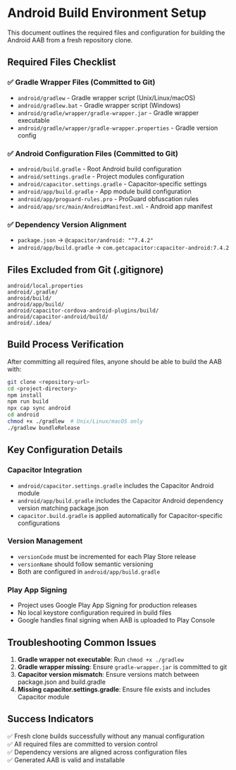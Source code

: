 # Android Build Environment Setup

This document outlines the required files and configuration for building the Android AAB from a fresh repository clone.

## Required Files Checklist

### ✅ Gradle Wrapper Files (Committed to Git)
- `android/gradlew` - Gradle wrapper script (Unix/Linux/macOS)
- `android/gradlew.bat` - Gradle wrapper script (Windows)  
- `android/gradle/wrapper/gradle-wrapper.jar` - Gradle wrapper executable
- `android/gradle/wrapper/gradle-wrapper.properties` - Gradle version config

### ✅ Android Configuration Files (Committed to Git)
- `android/build.gradle` - Root Android build configuration
- `android/settings.gradle` - Project modules configuration
- `android/capacitor.settings.gradle` - Capacitor-specific settings
- `android/app/build.gradle` - App module build configuration
- `android/app/proguard-rules.pro` - ProGuard obfuscation rules
- `android/app/src/main/AndroidManifest.xml` - Android app manifest

### ✅ Dependency Version Alignment
- `package.json` → `@capacitor/android: "^7.4.2"`
- `android/app/build.gradle` → `com.getcapacitor:capacitor-android:7.4.2`

## Files Excluded from Git (.gitignore)
```
android/local.properties
android/.gradle/
android/build/
android/app/build/
android/capacitor-cordova-android-plugins/build/
android/capacitor-android/build/
android/.idea/
```

## Build Process Verification

After committing all required files, anyone should be able to build the AAB with:

```bash
git clone <repository-url>
cd <project-directory>
npm install
npm run build
npx cap sync android
cd android
chmod +x ./gradlew  # Unix/Linux/macOS only
./gradlew bundleRelease
```

## Key Configuration Details

### Capacitor Integration
- `android/capacitor.settings.gradle` includes the Capacitor Android module
- `android/app/build.gradle` includes the Capacitor Android dependency version matching package.json
- `capacitor.build.gradle` is applied automatically for Capacitor-specific configurations

### Version Management
- `versionCode` must be incremented for each Play Store release
- `versionName` should follow semantic versioning
- Both are configured in `android/app/build.gradle`

### Play App Signing
- Project uses Google Play App Signing for production releases
- No local keystore configuration required in build files
- Google handles final signing when AAB is uploaded to Play Console

## Troubleshooting Common Issues

1. **Gradle wrapper not executable**: Run `chmod +x ./gradlew`
2. **Gradle wrapper missing**: Ensure `gradle-wrapper.jar` is committed to git
3. **Capacitor version mismatch**: Ensure versions match between package.json and build.gradle
4. **Missing capacitor.settings.gradle**: Ensure file exists and includes Capacitor module

## Success Indicators

✅ Fresh clone builds successfully without any manual configuration  
✅ All required files are committed to version control  
✅ Dependency versions are aligned across configuration files  
✅ Generated AAB is valid and installable  